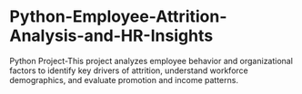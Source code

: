 # Python-Employee-Attrition-Analysis-and-HR-Insights
Python Project-This project analyzes employee behavior and organizational factors to identify key drivers of attrition, understand workforce demographics, and evaluate promotion and income patterns.
